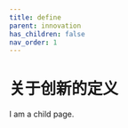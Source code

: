 ```yaml
---
title: define
parent: innovation
has_children: false
nav_order: 1
---
```


# 关于创新的定义

I am a child page.

